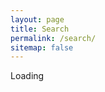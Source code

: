 ```yaml
---
layout: page
title: Search
permalink: /search/
sitemap: false
---
```


<!-- Search page powered by google custom search -->
<div id="home-search" class="home">
<div id='cse-search-form' style='width: 100%;'>Loading</div>
<script src='//www.google.com/jsapi' type='text/javascript'></script>
<script type='text/javascript'>
google.load('search', '1', {language: 'en', style: google.loader.themes.V2_DEFAULT});
google.setOnLoadCallback(function() {
  var customSearchOptions = {};
  var orderByOptions = {};
  orderByOptions['keys'] = [{label: 'Relevance', key: ''} , {label: 'Date', key: 'date'}];
  customSearchOptions['enableOrderBy'] = true;
  customSearchOptions['orderByOptions'] = orderByOptions;
  var customSearchControl =   new google.search.CustomSearchControl('001081081534151912654:nvld-2aryds', customSearchOptions);
  customSearchControl.setResultSetSize(google.search.Search.FILTERED_CSE_RESULTSET);
  var options = new google.search.DrawOptions();
  options.enableSearchboxOnly('https://www.google.com/cse?cx=001081081534151912654:nvld-2aryds');
  options.setAutoComplete(true);
  customSearchControl.draw('cse-search-form', options);
}, true);
</script>
<style type='text/css'>
  input.gsc-input, .gsc-input-box, .gsc-input-box-hover, .gsc-input-box-focus {
    border-color: #D9D9D9;
  }
  input.gsc-search-button, input.gsc-search-button:hover, input.gsc-search-button:focus {
    border-color: #666666;
    background-color: #CECECE;
    background-image: none;
    filter: none;

  }
</style>
</div>
